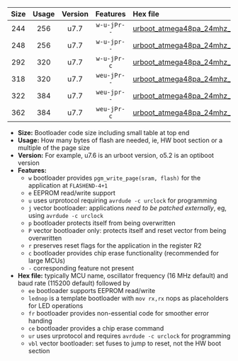 |Size|Usage|Version|Features|Hex file|
|:-:|:-:|:-:|:-:|:--|
|244|256|u7.7|`w-u-jPr--`|[urboot_atmega48pa_24mhz_57600bps_lednop_ur_vbl.hex](https://raw.githubusercontent.com/stefanrueger/urboot.hex/main/mcus/atmega48pa/fcpu_24mhz/57600_bps/urboot_atmega48pa_24mhz_57600bps_lednop_ur_vbl.hex)|
|248|256|u7.7|`w-u-jpr--`|[urboot_atmega48pa_24mhz_57600bps_lednop_fr_ur_vbl.hex](https://raw.githubusercontent.com/stefanrueger/urboot.hex/main/mcus/atmega48pa/fcpu_24mhz/57600_bps/urboot_atmega48pa_24mhz_57600bps_lednop_fr_ur_vbl.hex)|
|292|320|u7.7|`w-u-jPr-c`|[urboot_atmega48pa_24mhz_57600bps_lednop_fr_ce_ur_vbl.hex](https://raw.githubusercontent.com/stefanrueger/urboot.hex/main/mcus/atmega48pa/fcpu_24mhz/57600_bps/urboot_atmega48pa_24mhz_57600bps_lednop_fr_ce_ur_vbl.hex)|
|318|320|u7.7|`weu-jPr--`|[urboot_atmega48pa_24mhz_57600bps_ee_lednop_ur_vbl.hex](https://raw.githubusercontent.com/stefanrueger/urboot.hex/main/mcus/atmega48pa/fcpu_24mhz/57600_bps/urboot_atmega48pa_24mhz_57600bps_ee_lednop_ur_vbl.hex)|
|322|384|u7.7|`weu-jpr--`|[urboot_atmega48pa_24mhz_57600bps_ee_lednop_fr_ur_vbl.hex](https://raw.githubusercontent.com/stefanrueger/urboot.hex/main/mcus/atmega48pa/fcpu_24mhz/57600_bps/urboot_atmega48pa_24mhz_57600bps_ee_lednop_fr_ur_vbl.hex)|
|362|384|u7.7|`weu-jPr-c`|[urboot_atmega48pa_24mhz_57600bps_ee_lednop_fr_ce_ur_vbl.hex](https://raw.githubusercontent.com/stefanrueger/urboot.hex/main/mcus/atmega48pa/fcpu_24mhz/57600_bps/urboot_atmega48pa_24mhz_57600bps_ee_lednop_fr_ce_ur_vbl.hex)|

- **Size:** Bootloader code size including small table at top end
- **Usage:** How many bytes of flash are needed, ie, HW boot section or a multiple of the page size
- **Version:** For example, u7.6 is an urboot version, o5.2 is an optiboot version
- **Features:**
  + `w` bootloader provides `pgm_write_page(sram, flash)` for the application at `FLASHEND-4+1`
  + `e` EEPROM read/write support
  + `u` uses urprotocol requiring `avrdude -c urclock` for programming
  + `j` vector bootloader: applications *need to be patched externally*, eg, using `avrdude -c urclock`
  + `p` bootloader protects itself from being overwritten
  + `P` vector bootloader only: protects itself and reset vector from being overwritten
  + `r` preserves reset flags for the application in the register R2
  + `c` bootloader provides chip erase functionality (recommended for large MCUs)
  + `-` corresponding feature not present
- **Hex file:** typically MCU name, oscillator frequency (16 MHz default) and baud rate (115200 default) followed by
  + `ee` bootloader supports EEPROM read/write
  + `lednop` is a template bootloader with `mov rx,rx` nops as placeholders for LED operations
  + `fr` bootloader provides non-essential code for smoother error handing
  + `ce` bootloader provides a chip erase command
  + `ur` uses urprotocol and requires `avrdude -c urclock` for programming
  + `vbl` vector bootloader: set fuses to jump to reset, not the HW boot section
